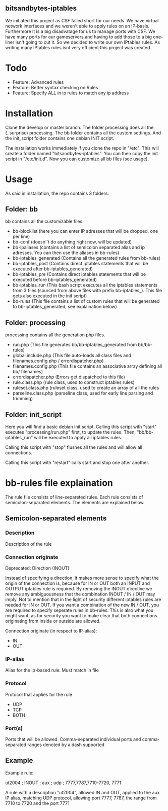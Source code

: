 bitsandbytes-iptables
---------------------

We initiated this project as CSF falled short for our needs. We have virtual network interfaces and we weren't able to apply rules on an IP-basis. Furthermore it is a big disadvatage for us to manage ports with CSF. We have many ports for our gameservers and having to add those to a big one-liner isn't going to cut it. So we decided to write our own IPtables rules. As writing many IPtables rules isnt very efficient this project was created.

# Todo

 * Feature: Advanced rules
 * Feature: Better syntax checking on Rules
 * Feature: Specify ALL in ip rules to match any ip address

# Installation

Clone the develop or master branch. The folder processing does all the (..surprise) processing. The bb folder contains all the custom settings. And the init_script folder contains one debian INIT script.

The installation works immediately if you clone the repo in "/etc". This will create a folder named "bitsandbytes-iptables". You can then copy the init script in "/etc/init.d".
Now you can customize all bb files (see usage).

# Usage

As said in installation, the repo contains 3 folders:

## Folder: bb

bb contains all the customizable files.

 * bb-blocklist (here you can enter IP adresses that will be dropped, one per line)
 * bb-conf (doesn''t do anything right now, will be updated)
 * bb-ipaliases (contains a list of semicolon separated alias and ip adresses. You can then use the aliases in bb-rules)
 * bb-iptables_generated (Contains all the generated rules from bb-rules)
 * bb-iptables_post (Contains direct iptables statements that will be executed after bb-iptables_generated)
 * bb-iptables_pre (Contains direct iptables statements that will be executed before bb-iptables_generated)
 * bb-iptables_run (This bash script executes all the iptables statements from 3 files (sourced from above files with prefix bb-iptables_). This file gets also executed in the init script)
 * bb-rules (This file contains a list of custom rules that will be generated to bb-iptables_generated, see explaination below)

## Folder: processing

processing contains all the generation php files.

 * run.php (This file generates bb/bb-iptables_generated from bb/bb-rules)
 * global.include.php (This file auto-loads all class files and filenames.config.php / errordispatcher.php)
 * filenames.config.php (This file contains an associative array defining all bb/ filenames)
 * errordispatcher.php (Errors get dispatched to this file)
 * rule.class.php (rule class, used to construct iptables rules)
 * ruleset.class.php (ruleset class, used to create an array of all the rules
 * parseline.class.php (parseline class, used for early line parsing and trimming)

## Folder: init_script

Here you will find a basic debian init script. Calling this script with "start" executes "processing/run.php" first, to update the rules. Then, "bb/bb-iptables_run" will be executed to apply all iptables rules.

Calling this script with "stop" flushes all the rules and will allow all connections.

Calling this script with "restart" calls start and stop one after another.

# bb-rules file explaination

The rule file consists of line-separeted rules. Each rule consists of semicolon-separated elements. The elements are explained below.

## Semicolon-separated elements

### Description

Description of the rule

### Connection originate

Deprecated: Direction (INOUT)

Instead of specifying a direction, it makes more sense to specify what the origin of the connection is, because for IN or OUT both an INPUT and OUTPUT iptables rule is required. By removing the INOUT directive we remove any ambiguousness that the combination INOUT / IN / OUT may imply. Not to mention that in the light of security different iptables rules are needed for IN or OUT.
If you want a combination of the new IN / OUT, you are required to specify seperate rules in bb-rules. This is also what you might want, as for security you want to make clear that both connections originating from inside or outside are allowed.

Connection originate (in respect to IP-alias):

* IN
* OUT

### IP-alias

Alias for the ip-based rule. Must match in file <bb-ipaliases> 

### Protocol

Protocol that applies for the rule

* UDP
* TCP
* BOTH

### Port(s)

Ports that will be allowed. Comma-separated individual ports and comma-separated ranges denoted by a dash supported

## Example

Example rule:

ut2004 ; INOUT ; aux ; udp ; 7777,7787,7710-7720, 7771

A rule with a description "ut2004", allowed IN and OUT, applied to the aux IP alias, matching UDP protocol, allowing port 7777, 7787, the range from 7710 to 7720 and the port 7771


